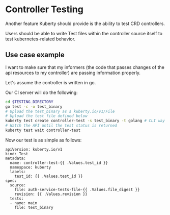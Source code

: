 # Controller Testing
Another feature Kuberty should provide is the ability to test CRD controllers.

Users should be able to write Test files within the controller source itself to test kubernetes-related behavior.


## Use case example
I want to make sure that my informers (the code that passes changes of the api resources to my controller) are passing information properly.

Let's assume the controller is written in go.

Our CI server will do the following:
```bash
cd $TESTING_DIRECTORY
go test -c -o test_binary
# Upload the test_binary as a kuberty.io/v1/File
# Upload the test file defined below
kuberty test create controller-test -s test_binary -t golang # CLI way of doing these two things
# Watch the API until the test status is returned
kuberty test wait controller-test
```

Now our test is as simple as follows:
```
apiVersion: kuberty.io/v1
kind: Test
metadata:
  name: controller-test-{{ .Values.test_id }}
  namespace: kuberty
  labels:
    test_id: {{ .Values.test_id }}
spec:
  source:
    file: auth-service-tests-file-{{ .Values.file_digest }}
    revision: {{ .Values.revision }}
  tests:
  - name: main
    file: test_binary
```
